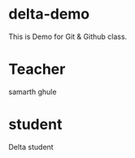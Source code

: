 # delta-demo
This is Demo for Git &amp; Github class.

# Teacher
samarth ghule

# student
Delta student 